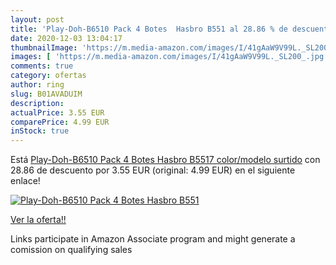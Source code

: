 ```yaml
---
layout: post
title: 'Play-Doh-B6510 Pack 4 Botes  Hasbro B551 al 28.86 % de descuento'
date: 2020-12-03 13:04:17
thumbnailImage: 'https://m.media-amazon.com/images/I/41gAaW9V99L._SL200_.jpg'
images: [ 'https://m.media-amazon.com/images/I/41gAaW9V99L._SL200_.jpg' ]
comments: true
category: ofertas
author: ring
slug: B01AVADUIM
description:
actualPrice: 3.55 EUR
comparePrice: 4.99 EUR
inStock: true
---
```


Está [Play-Doh-B6510 Pack 4 Botes  Hasbro B5517    color/modelo surtido](https://www.amazon.es/dp/B01AVADUIM/?tag=tolees-21) con 28.86 de descuento por 3.55 EUR (original: 4.99 EUR) en el siguiente enlace!

[![Play-Doh-B6510 Pack 4 Botes  Hasbro B551](https://m.media-amazon.com/images/I/41gAaW9V99L._SL200_.jpg)](https://www.amazon.es/dp/B01AVADUIM/?tag=tolees-21)

[Ver la oferta!!](https://www.amazon.es/dp/B01AVADUIM/?tag=tolees-21)

Links participate in Amazon Associate program and might generate a comission on qualifying sales


